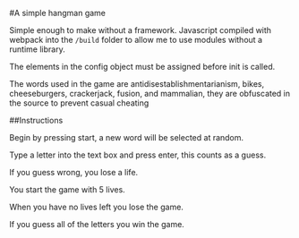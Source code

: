 #A simple hangman game

Simple enough to make without a framework. Javascript compiled with webpack
into the `/build` folder to allow me to use modules without a runtime library.

The elements in the config object must be assigned before init is called.

The words used in the game are antidisestablishmentarianism, bikes,
cheeseburgers, crackerjack, fusion, and mammalian, they are obfuscated in the source to prevent casual cheating

##Instructions

Begin by pressing start, a new word will be selected at random.

Type a letter into the text box and press enter, this counts as a guess.

If you guess wrong, you lose a life.

You start the game with 5 lives.

When you have no lives left you lose the game.

If you guess all of the letters you win the game.
